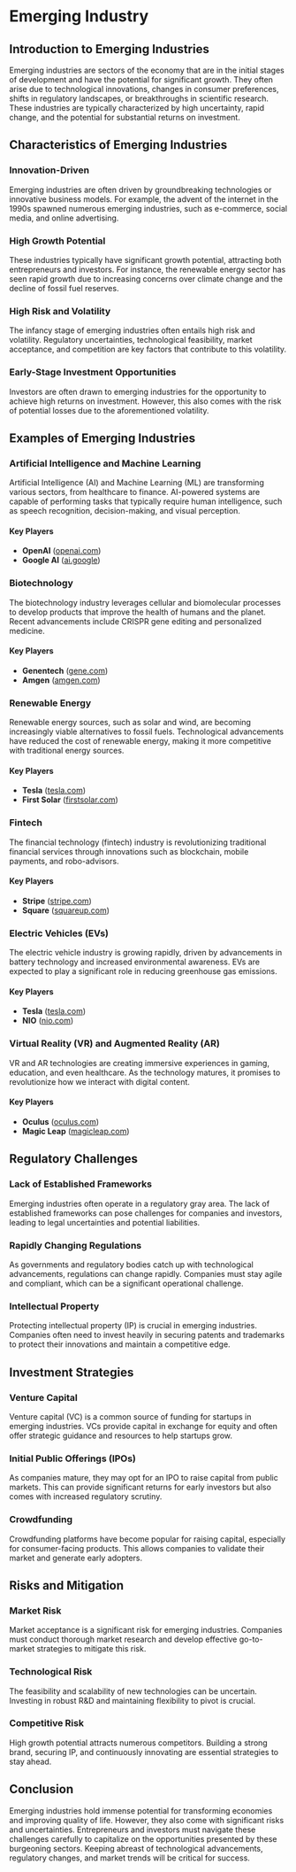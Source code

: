# Emerging Industry

## Introduction to Emerging Industries

Emerging industries are sectors of the economy that are in the initial stages of development and have the potential for significant growth. They often arise due to technological innovations, changes in consumer preferences, shifts in regulatory landscapes, or breakthroughs in scientific research. These industries are typically characterized by high uncertainty, rapid change, and the potential for substantial returns on investment.

## Characteristics of Emerging Industries

### Innovation-Driven
Emerging industries are often driven by groundbreaking technologies or innovative business models. For example, the advent of the internet in the 1990s spawned numerous emerging industries, such as e-commerce, social media, and online advertising.

### High Growth Potential
These industries typically have significant growth potential, attracting both entrepreneurs and investors. For instance, the renewable energy sector has seen rapid growth due to increasing concerns over climate change and the decline of fossil fuel reserves.

### High Risk and Volatility
The infancy stage of emerging industries often entails high risk and volatility. Regulatory uncertainties, technological feasibility, market acceptance, and competition are key factors that contribute to this volatility.

### Early-Stage Investment Opportunities
Investors are often drawn to emerging industries for the opportunity to achieve high returns on investment. However, this also comes with the risk of potential losses due to the aforementioned volatility.

## Examples of Emerging Industries

### Artificial Intelligence and Machine Learning
Artificial Intelligence (AI) and Machine Learning (ML) are transforming various sectors, from healthcare to finance. AI-powered systems are capable of performing tasks that typically require human intelligence, such as speech recognition, decision-making, and visual perception.

#### Key Players
- **OpenAI** ([openai.com](https://www.openai.com))
- **Google AI** ([ai.google](https://ai.google))

### Biotechnology
The biotechnology industry leverages cellular and biomolecular processes to develop products that improve the health of humans and the planet. Recent advancements include CRISPR gene editing and personalized medicine.

#### Key Players
- **Genentech** ([gene.com](https://www.gene.com))
- **Amgen** ([amgen.com](https://www.amgen.com))

### Renewable Energy
Renewable energy sources, such as solar and wind, are becoming increasingly viable alternatives to fossil fuels. Technological advancements have reduced the cost of renewable energy, making it more competitive with traditional energy sources.

#### Key Players
- **Tesla** ([tesla.com](https://www.tesla.com))
- **First Solar** ([firstsolar.com](https://www.firstsolar.com))

### Fintech
The financial technology (fintech) industry is revolutionizing traditional financial services through innovations such as blockchain, mobile payments, and robo-advisors.

#### Key Players
- **Stripe** ([stripe.com](https://www.stripe.com))
- **Square** ([squareup.com](https://squareup.com))

### Electric Vehicles (EVs)
The electric vehicle industry is growing rapidly, driven by advancements in battery technology and increased environmental awareness. EVs are expected to play a significant role in reducing greenhouse gas emissions.

#### Key Players
- **Tesla** ([tesla.com](https://www.tesla.com))
- **NIO** ([nio.com](https://www.nio.com))

### Virtual Reality (VR) and Augmented Reality (AR)
VR and AR technologies are creating immersive experiences in gaming, education, and even healthcare. As the technology matures, it promises to revolutionize how we interact with digital content.

#### Key Players
- **Oculus** ([oculus.com](https://www.oculus.com))
- **Magic Leap** ([magicleap.com](https://www.magicleap.com))

## Regulatory Challenges

### Lack of Established Frameworks
Emerging industries often operate in a regulatory gray area. The lack of established frameworks can pose challenges for companies and investors, leading to legal uncertainties and potential liabilities.

### Rapidly Changing Regulations
As governments and regulatory bodies catch up with technological advancements, regulations can change rapidly. Companies must stay agile and compliant, which can be a significant operational challenge.

### Intellectual Property
Protecting intellectual property (IP) is crucial in emerging industries. Companies often need to invest heavily in securing patents and trademarks to protect their innovations and maintain a competitive edge.

## Investment Strategies

### Venture Capital
Venture capital (VC) is a common source of funding for startups in emerging industries. VCs provide capital in exchange for equity and often offer strategic guidance and resources to help startups grow.

### Initial Public Offerings (IPOs)
As companies mature, they may opt for an IPO to raise capital from public markets. This can provide significant returns for early investors but also comes with increased regulatory scrutiny.

### Crowdfunding
Crowdfunding platforms have become popular for raising capital, especially for consumer-facing products. This allows companies to validate their market and generate early adopters.

## Risks and Mitigation

### Market Risk
Market acceptance is a significant risk for emerging industries. Companies must conduct thorough market research and develop effective go-to-market strategies to mitigate this risk.

### Technological Risk
The feasibility and scalability of new technologies can be uncertain. Investing in robust R&D and maintaining flexibility to pivot is crucial.

### Competitive Risk
High growth potential attracts numerous competitors. Building a strong brand, securing IP, and continuously innovating are essential strategies to stay ahead.

## Conclusion

Emerging industries hold immense potential for transforming economies and improving quality of life. However, they also come with significant risks and uncertainties. Entrepreneurs and investors must navigate these challenges carefully to capitalize on the opportunities presented by these burgeoning sectors. Keeping abreast of technological advancements, regulatory changes, and market trends will be critical for success.
